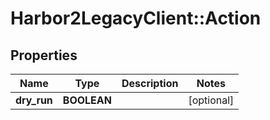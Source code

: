 # Harbor2LegacyClient::Action

## Properties
Name | Type | Description | Notes
------------ | ------------- | ------------- | -------------
**dry_run** | **BOOLEAN** |  | [optional] 


